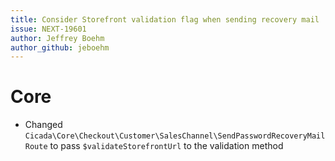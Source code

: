 ```yaml
---
title: Consider Storefront validation flag when sending recovery mail
issue: NEXT-19601
author: Jeffrey Boehm
author_github: jeboehm
---
```

# Core
* Changed `Cicada\Core\Checkout\Customer\SalesChannel\SendPasswordRecoveryMailRoute` to pass `$validateStorefrontUrl` to the validation method

